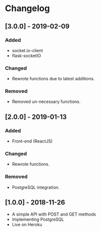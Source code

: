 # Changelog

## [3.0.0] - 2019-02-09
### Added
- socket.io-client
- flask-socketIO

### Changed
- Rewrote functions due to latest additions.

### Removed
- Removed un-necessary functions.
  
## [2.0.0] - 2019-01-13
### Added
- Front-end (ReactJS)

### Changed
- Rewrote functions.
  
### Removed
- PostgreSQL integration.


## [1.0.0] - 2018-11-26

- A simple API with POST and GET methods
- Implementing PostgreSQL
- Live on Heroku